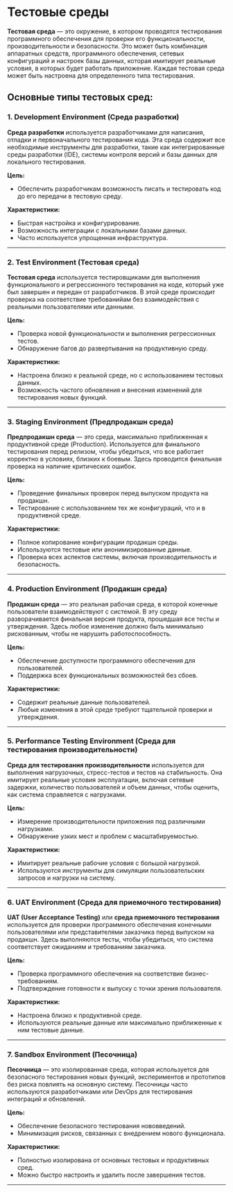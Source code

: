 # Тестовые среды

**Тестовая среда** — это окружение, в котором проводятся тестирования программного обеспечения для проверки его функциональности, производительности и безопасности. Это может быть комбинация аппаратных средств, программного обеспечения, сетевых конфигураций и настроек базы данных, которая имитирует реальные условия, в которых будет работать приложение. Каждая тестовая среда может быть настроена для определенного типа тестирования.

## Основные типы тестовых сред:

### 1. **Development Environment (Среда разработки)**

**Среда разработки** используется разработчиками для написания, отладки и первоначального тестирования кода. Эта среда содержит все необходимые инструменты для разработки, такие как интегрированные среды разработки (IDE), системы контроля версий и базы данных для локального тестирования.

**Цель:**
- Обеспечить разработчикам возможность писать и тестировать код до его передачи в тестовую среду.

**Характеристики:**
- Быстрая настройка и конфигурирование.
- Возможность интеграции с локальными базами данных.
- Часто используется упрощенная инфраструктура.

---

### 2. **Test Environment (Тестовая среда)**

**Тестовая среда** используется тестировщиками для выполнения функционального и регрессионного тестирования на коде, который уже был завершен и передан от разработчиков. В этой среде происходит проверка на соответствие требованийам без взаимодействия с реальными пользователями или данными.

**Цель:**
- Проверка новой функциональности и выполнения регрессионных тестов.
- Обнаружение багов до развертывания на продуктивную среду.

**Характеристики:**
- Настроена близко к реальной среде, но с использованием тестовых данных.
- Возможность частого обновления и внесения изменений для тестирования новых функций.

---

### 3. **Staging Environment (Предпродакшн среда)**

**Предпродакшн среда** — это среда, максимально приближенная к продуктивной среде (Production). Используется для финального тестирования перед релизом, чтобы убедиться, что все работает корректно в условиях, близких к боевым. Здесь проводится финальная проверка на наличие критических ошибок.

**Цель:**
- Проведение финальных проверок перед выпуском продукта на продакшн.
- Тестирование с использованием тех же конфигураций, что и в продуктивной среде.

**Характеристики:**
- Полное копирование конфигурации продакшн среды.
- Используются тестовые или анонимизированные данные.
- Проверка всех аспектов системы, включая производительность и безопасность.

---

### 4. **Production Environment (Продакшн среда)**

**Продакшн среда** — это реальная рабочая среда, в которой конечные пользователи взаимодействуют с системой. В эту среду разворачивается финальная версия продукта, прошедшая все тесты и утверждения. Здесь любое изменение должно быть минимально рискованным, чтобы не нарушить работоспособность.

**Цель:**
- Обеспечение доступности программного обеспечения для пользователей.
- Поддержка всех функциональных возможностей без сбоев.

**Характеристики:**
- Содержит реальные данные пользователей.
- Любые изменения в этой среде требуют тщательной проверки и утверждения.

---

### 5. **Performance Testing Environment (Среда для тестирования производительности)**

**Среда для тестирования производительности** используется для выполнения нагрузочных, стресс-тестов и тестов на стабильность. Она имитирует реальные условия эксплуатации, включая сетевые задержки, количество пользователей и объем данных, чтобы оценить, как система справляется с нагрузками.

**Цель:**
- Измерение производительности приложения под различными нагрузками.
- Обнаружение узких мест и проблем с масштабируемостью.

**Характеристики:**
- Имитирует реальные рабочие условия с большой нагрузкой.
- Используются инструменты для симуляции пользовательских запросов и нагрузки на систему.

---

### 6. **UAT Environment (Среда для приемочного тестирования)**

**UAT (User Acceptance Testing)** или **среда приемочного тестирования** используется для проверки программного обеспечения конечными пользователями или представителями заказчика перед выпуском на продакшн. Здесь выполняются тесты, чтобы убедиться, что система соответствует ожиданиям и требованиям заказчика.

**Цель:**
- Проверка программного обеспечения на соответствие бизнес-требованиям.
- Подтверждение готовности к выпуску с точки зрения пользователя.

**Характеристики:**
- Настроена близко к продуктивной среде.
- Используются реальные данные или максимально приближенные к ним тестовые данные.

---

### 7. **Sandbox Environment (Песочница)**

**Песочница** — это изолированная среда, которая используется для безопасного тестирования новых функций, экспериментов и прототипов без риска повлиять на основную систему. Песочницы часто используются разработчиками или DevOps для тестирования интеграций и обновлений.

**Цель:**
- Обеспечение безопасного тестирования нововведений.
- Минимизация рисков, связанных с внедрением нового функционала.

**Характеристики:**
- Полностью изолирована от основных тестовых и продуктивных сред.
- Можно быстро настроить и удалить после завершения тестов.

---

